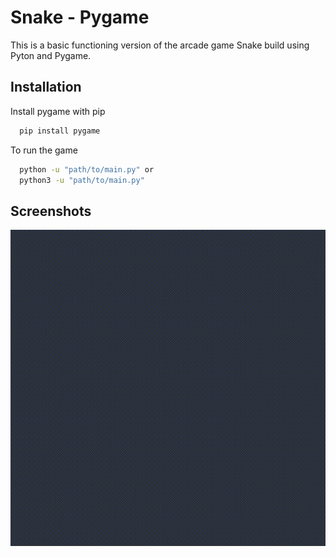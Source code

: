 
# Snake - Pygame

This is a basic functioning version of the arcade game Snake build using Pyton and Pygame.

## Installation

Install pygame with pip

```bash
  pip install pygame
```
To run the game
```bash
  python -u "path/to/main.py" or
  python3 -u "path/to/main.py"

```

## Screenshots

![App Screenshot](https://raw.githubusercontent.com/joyetgeorge/Snake-Pygame/main/snake.gif)

